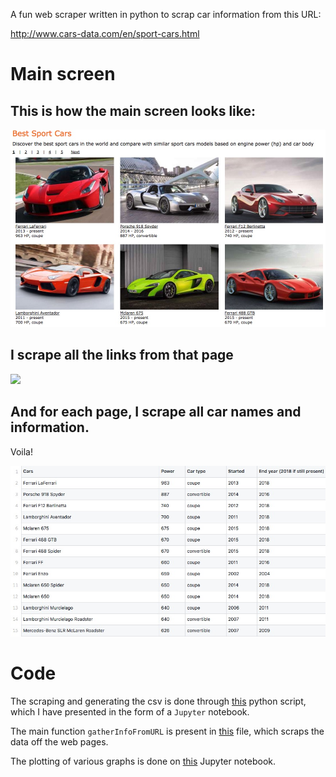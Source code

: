 A fun web scraper written in python to scrap car information from this URL:

http://www.cars-data.com/en/sport-cars.html

# Main screen

## This is how the main screen looks like:

![](https://github.com/prashantgupta24/python-web-scraper/blob/master/images/main_screen.jpg)

## I scrape all the links from that page

![](https://github.com/prashantgupta24/python-web-scraper/blob/master/images/links.jpg)

## And for each page, I scrape all car names and information.

Voila!

![](https://github.com/prashantgupta24/python-web-scraper/blob/master/images/csv.jpg)

# Code

The scraping and generating the csv is done through [this](https://github.com/prashantgupta24/python-web-scraper/blob/master/src/carinfo_scraper.ipynb) python script, which I have presented in the form of a `Jupyter` notebook. 

The main function `gatherInfoFromURL` is present in [this](https://github.com/prashantgupta24/python-web-scraper/blob/master/src/gather_info.py) file, which scraps the data off the web pages.

The plotting of various graphs is done on [this](https://github.com/prashantgupta24/python-web-scraper/blob/master/src/carinfo_plots.ipynb) Jupyter notebook.

